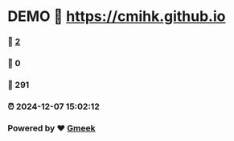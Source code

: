 # DEMO :link: https://cmihk.github.io 
### :page_facing_up: [2](https://cmihk.github.io/tag.html) 
### :speech_balloon: 0 
### :hibiscus: 291 
### :alarm_clock: 2024-12-07 15:02:12 
### Powered by :heart: [Gmeek](https://github.com/Meekdai/Gmeek)
